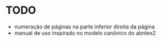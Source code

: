 
# TODO

- numeração de páginas na parte inferior direita da página
- manual de uso inspirado no modelo canônico do abntex2 
